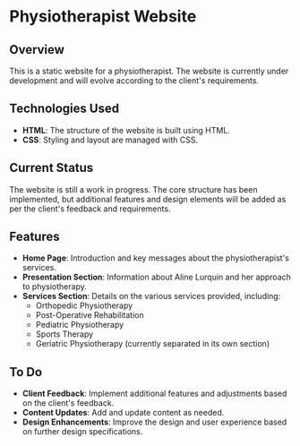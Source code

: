 # Physiotherapist Website

## Overview

This is a static website for  a physiotherapist. The website is currently under development and will evolve according to the client's requirements. 

## Technologies Used

- **HTML**: The structure of the website is built using HTML.
- **CSS**: Styling and layout are managed with CSS.

## Current Status

The website is still a work in progress. The core structure has been implemented, but additional features and design elements will be added as per the client's feedback and requirements.

## Features

- **Home Page**: Introduction and key messages about the physiotherapist's services.
- **Presentation Section**: Information about Aline Lurquin and her approach to physiotherapy.
- **Services Section**: Details on the various services provided, including:
  - Orthopedic Physiotherapy
  - Post-Operative Rehabilitation
  - Pediatric Physiotherapy
  - Sports Therapy
  - Geriatric Physiotherapy (currently separated in its own section)

## To Do

- **Client Feedback**: Implement additional features and adjustments based on the client's feedback.
- **Content Updates**: Add and update content as needed.
- **Design Enhancements**: Improve the design and user experience based on further design specifications.
